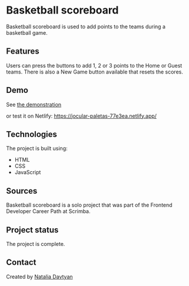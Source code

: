 # Basketball scoreboard

Basketball scoreboard is used to add points to the teams during a basketball game.

## Features
Users can press the buttons to add 1, 2 or 3 points to the Home or Guest teams. There is also a New Game button available that resets the scores.

## Demo
See [the demonstration](./basketball-scoreboard.gif)

or test it on Netlify: https://jocular-paletas-77e3ea.netlify.app/

## Technologies
The project is built using:
* HTML
* CSS
* JavaScript

## Sources
Basketball scoreboard is a solo project that was part of the Frontend Developer Career Path at Scrimba.

## Project status
The project is complete.

## Contact
Created by [Natalia Davtyan](https://github.com/nataliadavtyan)